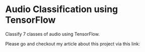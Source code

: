 # Audio Classification using TensorFlow
Classify 7 classes of audio using TensorFlow. <br>

Please go and checkout my article about this project via this link:
